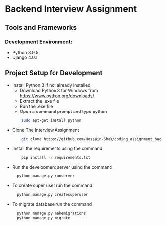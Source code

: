 # Backend Interview Assignment

## Tools and Frameworks

### Development Environment:

- Python 3.9.5
- Django 4.0.1

## Project Setup for Development

- Install Python 3 if not already installed
    - Download Python 3 for Windows from https://www.python.org/downloads/
    - Extract the .exe file
    - Run the .exe file
    - Open a command prompt and type python
    ```bash
        sudo apt-get install python
    ```
- Clone The Interview Assignment
  ```bash
      git clone https://github.com/Hossain-Shah/coding_assignment_backend_by_shahnawaz.git
  ```
- Install the requirements using the command:
  ```bash
      pip install -r requirements.txt
  ```
- Run the development server using the command
  ```bash
    python manage.py runserver
  ```
- To create super user run the command
  ```bash
    python manage.py createsuperuser
  ```
- To migrate database run the command
  ```bash
    python manage.py makemigrations
    python manage.py migrate
  ```
